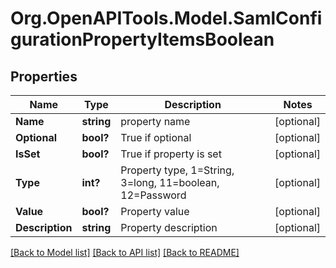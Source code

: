 # Org.OpenAPITools.Model.SamlConfigurationPropertyItemsBoolean

## Properties

Name | Type | Description | Notes
------------ | ------------- | ------------- | -------------
**Name** | **string** | property name | [optional] 
**Optional** | **bool?** | True if optional | [optional] 
**IsSet** | **bool?** | True if property is set | [optional] 
**Type** | **int?** | Property type, 1&#x3D;String, 3&#x3D;long, 11&#x3D;boolean, 12&#x3D;Password | [optional] 
**Value** | **bool?** | Property value | [optional] 
**Description** | **string** | Property description | [optional] 

[[Back to Model list]](../README.md#documentation-for-models) [[Back to API list]](../README.md#documentation-for-api-endpoints) [[Back to README]](../README.md)


